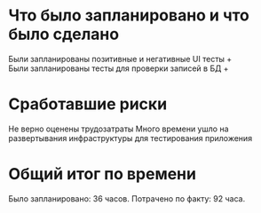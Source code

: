 # Что было запланировано и что было сделано
Были запланированы позитивные и негативные UI тесты +  
Были запланированы тесты для проверки записей в БД +


# Сработавшие риски
Не верно оценены трудозатраты
Много времени ушло на развертывания инфраструктуры для тестирования приложения

# Общий итог по времени
Было запланировано: 36 часов.
Потрачено по факту: 92 часа.